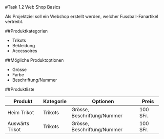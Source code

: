 #Task 1.2 Web Shop Basics

Als Projektziel soll ein Webshop erstellt werden, welcher Fussball-Fanartikel vertreibt.

##Produktkategorien

 + Trikots
 + Bekleidung
 + Accessoires


##Mögliche Produktoptionen

+ Grösse
+ Farbe
+ Beschriftung/Nummer


##Produktliste

|Produkt|Kategorie|Optionen|Preis
|-------|---------|--------|-----|
|Heim Trikot|Trikots|Grösse, Beschriftung/Nummer|100 SFr.|
|Auswärts Trikot|Trikots|Grösse, Beschriftung/Nummer|100 SFr.|




